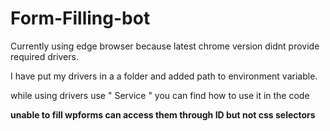 # Form-Filling-bot

Currently using edge browser because latest chrome version didnt provide required drivers.

I have put my drivers in a a folder and added path to environment variable.

while using drivers use  " Service  " you can find how to use it in the code 

**unable to fill wpforms can access them through ID but not css selectors**

